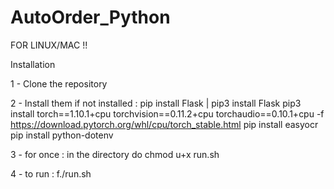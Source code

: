 # AutoOrder_Python

FOR LINUX/MAC !!

Installation

1 - Clone the repository

2 - Install them if not installed :
    pip install Flask | pip3 install Flask
    pip3 install torch==1.10.1+cpu torchvision==0.11.2+cpu torchaudio==0.10.1+cpu -f https://download.pytorch.org/whl/cpu/torch_stable.html
    pip install easyocr
    pip install python-dotenv

3 - for once : in the directory do chmod u+x run.sh

4 - to run : f./run.sh